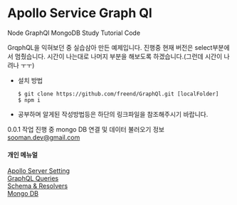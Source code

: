 # Apollo Service Graph Ql
Node GraphQl MongoDB Study Tutorial Code

GrqphQL을 익혀보던 중 실습삼아 만든 예제입니다. 진행중 현재 버전은 select부분에서 멈췄습니다.
시간이 나는대로 나머지 부분을 해보도록 하겠습니다.(그런데 시간이 나려나 ㅜㅜ)

- 설치 방법

  ```shell
  $ git clone https://github.com/freend/GraphQl.git [localFolder]
  $ npm i 
  ```

- 공부하며 알게된 작성방법등은 하단의 링크파일을 참조해주시기 바랍니다.  

0.0.1
작업 진행 중 mongo DB 연결 및 데이터 불러오기
정보
sooman.dev@gmail.com

#### 개인 메뉴얼

[Apollo Server Setting](Reference/ApolloServer1.md)<br>
[GraphQL Queries](Reference/ApolloServer2.md)<br>
[Schema & Resolvers](Reference/ApolloServer3.md)<br>
[Mongo DB](Reference/ApolloServer4.md)

